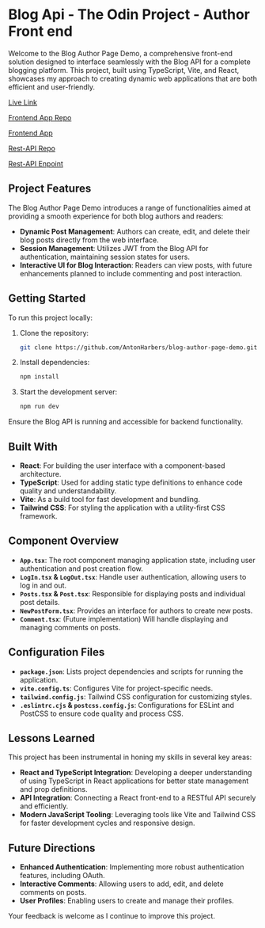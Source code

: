 # Blog Api - The Odin Project - Author Front end

Welcome to the Blog Author Page Demo, a comprehensive front-end solution designed to interface seamlessly with the Blog API for a complete blogging platform. This project, built using TypeScript, Vite, and React, showcases my approach to creating dynamic web applications that are both efficient and user-friendly.

[Live Link]()

[Frontend App Repo](https://github.com/AntonHarbers/blog-frontend-demo)

[Frontend App]()

[Rest-API Repo](https://github.com/AntonHarbers/Blog-Api-Demo)

[Rest-API Enpoint](https://cerulean-diagnostic-watercress.glitch.me/)

## Project Features

The Blog Author Page Demo introduces a range of functionalities aimed at providing a smooth experience for both blog authors and readers:

- **Dynamic Post Management**: Authors can create, edit, and delete their blog posts directly from the web interface.
- **Session Management**: Utilizes JWT from the Blog API for authentication, maintaining session states for users.
- **Interactive UI for Blog Interaction**: Readers can view posts, with future enhancements planned to include commenting and post interaction.

## Getting Started

To run this project locally:

1. Clone the repository:
   ```bash
   git clone https://github.com/AntonHarbers/blog-author-page-demo.git
   ```
2. Install dependencies:
   ```bash
   npm install
   ```
3. Start the development server:
   ```bash
   npm run dev
   ```

Ensure the Blog API is running and accessible for backend functionality.

## Built With

- **React**: For building the user interface with a component-based architecture.
- **TypeScript**: Used for adding static type definitions to enhance code quality and understandability.
- **Vite**: As a build tool for fast development and bundling.
- **Tailwind CSS**: For styling the application with a utility-first CSS framework.

## Component Overview

- **`App.tsx`**: The root component managing application state, including user authentication and post creation flow.
- **`LogIn.tsx` & `LogOut.tsx`**: Handle user authentication, allowing users to log in and out.
- **`Posts.tsx` & `Post.tsx`**: Responsible for displaying posts and individual post details.
- **`NewPostForm.tsx`**: Provides an interface for authors to create new posts.
- **`Comment.tsx`**: (Future implementation) Will handle displaying and managing comments on posts.

## Configuration Files

- **`package.json`**: Lists project dependencies and scripts for running the application.
- **`vite.config.ts`**: Configures Vite for project-specific needs.
- **`tailwind.config.js`**: Tailwind CSS configuration for customizing styles.
- **`.eslintrc.cjs` & `postcss.config.js`**: Configurations for ESLint and PostCSS to ensure code quality and process CSS.

## Lessons Learned

This project has been instrumental in honing my skills in several key areas:

- **React and TypeScript Integration**: Developing a deeper understanding of using TypeScript in React applications for better state management and prop definitions.
- **API Integration**: Connecting a React front-end to a RESTful API securely and efficiently.
- **Modern JavaScript Tooling**: Leveraging tools like Vite and Tailwind CSS for faster development cycles and responsive design.

## Future Directions

- **Enhanced Authentication**: Implementing more robust authentication features, including OAuth.
- **Interactive Comments**: Allowing users to add, edit, and delete comments on posts.
- **User Profiles**: Enabling users to create and manage their profiles.

Your feedback is welcome as I continue to improve this project.
